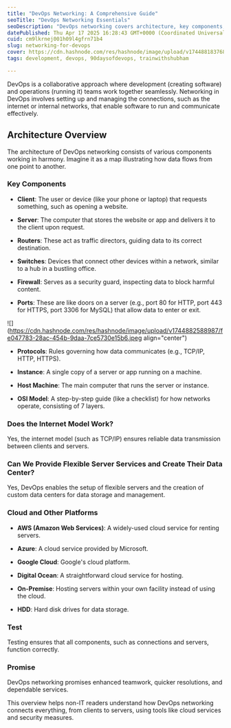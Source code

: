 ```yaml
---
title: "DevOps Networking: A Comprehensive Guide"
seoTitle: "DevOps Networking Essentials"
seoDescription: "DevOps networking covers architecture, key components, cloud platforms, and benefits from seamless software-operations collaboration"
datePublished: Thu Apr 17 2025 16:28:43 GMT+0000 (Coordinated Universal Time)
cuid: cm9lkrnej001h09l4gfrn71b4
slug: networking-for-devops
cover: https://cdn.hashnode.com/res/hashnode/image/upload/v1744881837682/e42b3fd7-2235-42bc-96de-a5e832170ffc.jpeg
tags: development, devops, 90daysofdevops, trainwithshubham

---
```


DevOps is a collaborative approach where development (creating software) and operations (running it) teams work together seamlessly. Networking in DevOps involves setting up and managing the connections, such as the internet or internal networks, that enable software to run and communicate effectively.

## Architecture Overview

The architecture of DevOps networking consists of various components working in harmony. Imagine it as a map illustrating how data flows from one point to another.

### Key Components

* **Client**: The user or device (like your phone or laptop) that requests something, such as opening a website.
    
* **Server**: The computer that stores the website or app and delivers it to the client upon request.
    
* **Routers**: These act as traffic directors, guiding data to its correct destination.
    
* **Switches**: Devices that connect other devices within a network, similar to a hub in a bustling office.
    
* **Firewall**: Serves as a security guard, inspecting data to block harmful content.
    
* **Ports**: These are like doors on a server (e.g., port 80 for HTTP, port 443 for HTTPS, port 3306 for MySQL) that allow data to enter or exit.
    

![](https://cdn.hashnode.com/res/hashnode/image/upload/v1744882588987/fe047783-28ac-454b-9daa-7ce5730e15b6.jpeg align="center")

* **Protocols**: Rules governing how data communicates (e.g., TCP/IP, HTTP, HTTPS).
    
* **Instance**: A single copy of a server or app running on a machine.
    
* **Host Machine**: The main computer that runs the server or instance.
    
* **OSI Model**: A step-by-step guide (like a checklist) for how networks operate, consisting of 7 layers.
    

### Does the Internet Model Work?

Yes, the internet model (such as TCP/IP) ensures reliable data transmission between clients and servers.

### Can We Provide Flexible Server Services and Create Their Data Center?

Yes, DevOps enables the setup of flexible servers and the creation of custom data centers for data storage and management.

### Cloud and Other Platforms

* **AWS (Amazon Web Services)**: A widely-used cloud service for renting servers.
    
* **Azure**: A cloud service provided by Microsoft.
    
* **Google Cloud**: Google's cloud platform.
    
* **Digital Ocean**: A straightforward cloud service for hosting.
    
* **On-Premise**: Hosting servers within your own facility instead of using the cloud.
    
* **HDD**: Hard disk drives for data storage.
    

### Test

Testing ensures that all components, such as connections and servers, function correctly.

### Promise

DevOps networking promises enhanced teamwork, quicker resolutions, and dependable services.

This overview helps non-IT readers understand how DevOps networking connects everything, from clients to servers, using tools like cloud services and security measures.
